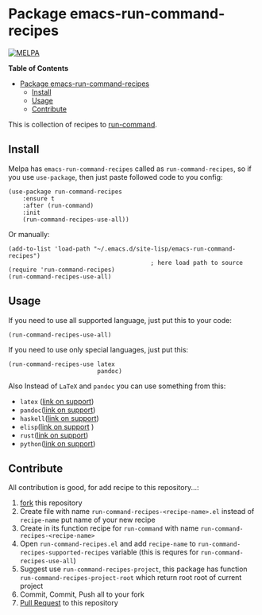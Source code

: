# Package emacs-run-command-recipes
[![MELPA](https://melpa.org/packages/run-command-recipes-badge.svg)](https://melpa.org/#/run-command-recipes)
<!-- markdown-toc start - Don't edit this section. Run M-x markdown-toc-refresh-toc -->
**Table of Contents**

- [Package emacs-run-command-recipes](#package-emacs-run-command-recipes)
    - [Install](#install)
    - [Usage](#usage)
    - [Contribute](#contribute)

<!-- markdown-toc end -->

This is collection of recipes to [run-command](https://github.com/bard/emacs-run-command "cool package!").

## Install
Melpa has `emacs-run-command-recipes` called as `run-command-recipes`, so if you use `use-package`, then just paste followed code to you config:

```elisp
(use-package run-command-recipes
    :ensure t
    :after (run-command)
    :init
    (run-command-recipes-use-all))
```
Or manually:

```elisp
(add-to-list 'load-path "~/.emacs.d/site-lisp/emacs-run-command-recipes")
                                        ; here load path to source
(require 'run-command-recipes)
(run-command-recipes-use-all)
```

## Usage
If you need to use all supported language, just put this to your code:

```emacs-lisp
(run-command-recipes-use-all)
```

If you need to use only special languages, just put this:
```emacs-lisp
(run-command-recipes-use latex
                         pandoc)
```
Also Instead of `LaTeX` and `pandoc` you can use something from this:

* `latex` ([link on support](docs/latex.md "hi"))
* `pandoc`([link on support](docs/pandoc.md "hi"))
* `haskell`([link on support](docs/haskell.md "Haskell Rocks!"))
* `elisp`([link on support](docs/elisp.md "Elisp is LISP")
)
* `rust`([link on support](docs/rust.md "I am will rewrite this in Rust"))
* `python`([link on support](docs/python.md "SUPER DOC!"))

## Contribute
All contribution is good, for add recipe to this repository...:

1. [fork](https://docs.github.com/en/get-started/quickstart/fork-a-repo "Documentation from github-docs") this repository
2. Create file with name `run-command-recipes-<recipe-name>.el` instead of `recipe-name` put name of your new recipe
3. Create in its function recipe for `run-command` with name `run-command-recipes-<recipe-name>`
4. Open `run-command-recipes.el` and add `recipe-name` to `run-command-recipes-supported-recipes` variable (this is requres for `run-command-recipes-use-all`)
5. Suggest use `run-command-recipes-project`, this package has function `run-command-recipes-project-root` which return root root of current project
6. Commit, Commit, Push all to your fork
7. [Pull Request](https://docs.github.com/en/pull-requests/collaborating-with-pull-requests/proposing-changes-to-your-work-with-pull-requests/about-pull-requests "Documentation about Pull Requests from GitHub Docs") to this repository
